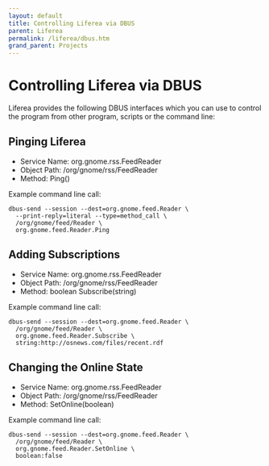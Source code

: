 ```yaml
---
layout: default
title: Controlling Liferea via DBUS
parent: Liferea
permalink: /liferea/dbus.htm
grand_parent: Projects
---
```


# Controlling Liferea via DBUS

Liferea provides the following DBUS interfaces which you
can use to control the program from other program, scripts or
the command line:

## Pinging Liferea

- Service Name: org.gnome.rss.FeedReader
- Object Path: /org/gnome/rss/FeedReader
- Method: Ping()

Example command line call:

    dbus-send --session --dest=org.gnome.feed.Reader \
      --print-reply=literal --type=method_call \
      /org/gnome/feed/Reader \
      org.gnome.feed.Reader.Ping
      
## Adding Subscriptions

- Service Name: org.gnome.rss.FeedReader
- Object Path: /org/gnome/rss/FeedReader
- Method: boolean Subscribe(string)

Example command line call:

    dbus-send --session --dest=org.gnome.feed.Reader \
      /org/gnome/feed/Reader \
      org.gnome.feed.Reader.Subscribe \
      string:http://osnews.com/files/recent.rdf

## Changing the Online State

- Service Name: org.gnome.rss.FeedReader
- Object Path: /org/gnome/rss/FeedReader
- Method: SetOnline(boolean)

Example command line call:

    dbus-send --session --dest=org.gnome.feed.Reader \
      /org/gnome/feed/Reader \
      org.gnome.feed.Reader.SetOnline \
      boolean:false